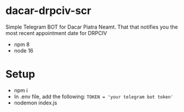 # dacar-drpciv-scr
Simple Telegram BOT for Dacar Piatra Neamt. That that notifies you the most recent appointment date for DRPCIV

* npm 8
* node 16

# Setup
- npm i
- In .env file, add the following:
`TOKEN = 'your telegram bot token'`
- nodemon index.js
